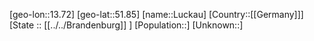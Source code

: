 ﻿---
location: [51.85,13.72]
mapzoom: [7,12] 
mapmarker: city 
type: City
tags:
- geo/City


SpocWebEntityId: 32123
isDeleted: false
confidential: public

---
[geo-lon::13.72]
[geo-lat::51.85]
[name::Luckau]
[Country::[[Germany]]]
[State :: [[../../Brandenburg]] ]
[Population::]
[Unknown::]

